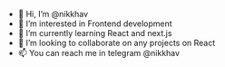 - 👋 Hi, I’m @nikkhav
- 👀 I’m interested in Frontend development
- 🌱 I’m currently learning React and next.js
- 💞️ I’m looking to collaborate on any projects on React
- 📫 You can reach me in telegram @nikkhav

<!---
nikkhav/nikkhav is a ✨ special ✨ repository because its `README.md` (this file) appears on your GitHub profile.
You can click the Preview link to take a look at your changes.
--->
